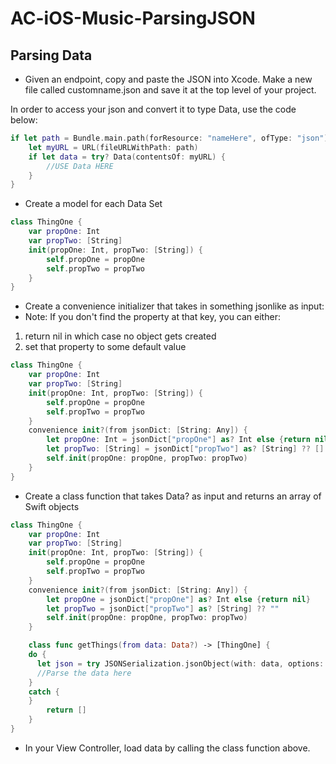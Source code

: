 # AC-iOS-Music-ParsingJSON

## Parsing Data

- Given an endpoint, copy and paste the JSON into Xcode.  Make a new file called customname.json and save it at the top level of your project.


In order to access your json and convert it to type Data, use the code below:

```swift
if let path = Bundle.main.path(forResource: "nameHere", ofType: "json") {
    let myURL = URL(fileURLWithPath: path)
    if let data = try? Data(contentsOf: myURL) {
		//USE Data HERE
    }
}
```

- Create a model for each Data Set

```swift
class ThingOne {
	var propOne: Int
	var propTwo: [String]
	init(propOne: Int, propTwo: [String]) {
		self.propOne = propOne
		self.propTwo = propTwo
	}
}
```

- Create a convenience initializer that takes in something jsonlike as input:
- Note: If you don't find the property at that key, you can either:

1. return nil in which case no object gets created
2. set that property to some default value


```swift
class ThingOne {
	var propOne: Int
	var propTwo: [String]
	init(propOne: Int, propTwo: [String]) {
		self.propOne = propOne
		self.propTwo = propTwo
	}
	convenience init?(from jsonDict: [String: Any]) {
		let propOne: Int = jsonDict["propOne"] as? Int else {return nil}
		let propTwo: [String] = jsonDict["propTwo"] as? [String] ?? []
		self.init(propOne: propOne, propTwo: propTwo)
	}
}

```

- Create a class function that takes Data? as input and returns an array of Swift objects

```swift
class ThingOne {
	var propOne: Int
	var propTwo: [String]
	init(propOne: Int, propTwo: [String]) {
		self.propOne = propOne
		self.propTwo = propTwo
	}
	convenience init?(from jsonDict: [String: Any]) {
		let propOne = jsonDict["propOne"] as? Int else {return nil}
		let propTwo = jsonDict["propTwo"] as? [String] ?? ""
		self.init(propOne: propOne, propTwo: propTwo)
	}

	class func getThings(from data: Data?) -> [ThingOne] {
    do {
      let json = try JSONSerialization.jsonObject(with: data, options: [])
      //Parse the data here
    }
    catch {
    }
		return []
	}
}
```
- In your View Controller, load data by calling the class function above.
